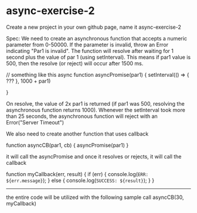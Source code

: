# async-exercise-2
Create a new project in your own github page, name it async-exercise-2

Spec:
We need to create an asynchronous function that accepts a numeric parameter from 0-50000. If the parameter is invalid, throw an Error indicating "Par1 is invalid". The function will resolve after waiting for 1 second plus the value of par 1 (using setInterval). This means if par1 value is 500, then the resolve (or reject) will occur after 1500 ms. 

// something like this
async function asyncPromise(par1) {
  	setInterval(() => {
       ???
    }, 1000 + par1)
  
}

On resolve, the value of 2x par1 is returned (if par1 was 500, resolving the asynchronous function returns 1000). Whenever the setInterval took more than 25 seconds, the asynchronous function will reject with an Error("Server Timeout")

We also need to create another function that uses callback 

function asyncCB(par1, cb) {
  asyncPromise(par1)
}

it will call the asyncPromise and once it resolves or rejects, it will call the callback

function myCallback(err, result) {
	if (err) {
		console.log(`ERR: ${err.message}`);
  } else {
		console.log(`SUCCESS: ${result}`);
  }
}

----
the entire code will be utilized with the following sample call
asyncCB(30, myCallback)